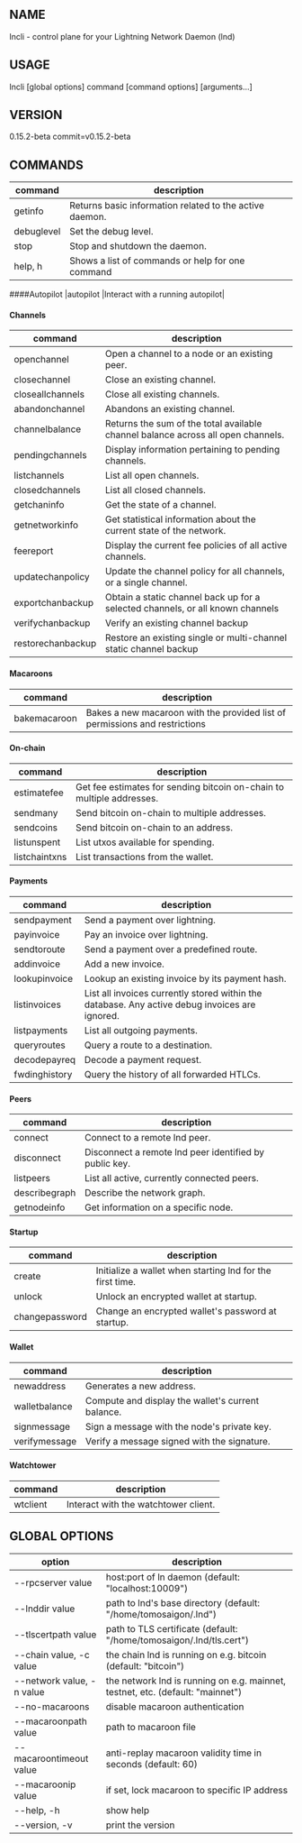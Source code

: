 ## NAME
   lncli - control plane for your Lightning Network Daemon (lnd)

## USAGE
   lncli [global options] command [command options] [arguments...]
   
## VERSION
   0.15.2-beta commit=v0.15.2-beta
   
## COMMANDS
|command|description|
| --- | --- |
|getinfo |Returns basic information related to the active daemon.|
|debuglevel |Set the debug level.|
|stop |Stop and shutdown the daemon.|
|help, h|Shows a list of commands or help for one command|

####Autopilot
|autopilot |Interact with a running autopilot|

#### Channels
|command|description|
| --- | --- |
|openchannel |Open a channel to a node or an existing peer.|
|closechannel |Close an existing channel.|
|closeallchannels |Close all existing channels.|
|abandonchannel |Abandons an existing channel.|
|channelbalance |Returns the sum of the total available channel balance across all open channels.|
|pendingchannels |Display information pertaining to pending channels.|
|listchannels |List all open channels.|
|closedchannels |List all closed channels.|
|getchaninfo |Get the state of a channel.|
|getnetworkinfo |Get statistical information about the current state of the network.|
|feereport |Display the current fee policies of all active channels.|
|updatechanpolicy |Update the channel policy for all channels, or a single channel.|
|exportchanbackup |Obtain a static channel back up for a selected channels, or all known channels|
|verifychanbackup |Verify an existing channel backup|
|restorechanbackup |Restore an existing single or multi-channel static channel backup|

#### Macaroons
|command|description|
| --- | --- |
|bakemacaroon |Bakes a new macaroon with the provided list of permissions and restrictions|

#### On-chain
|command|description|
| --- | --- |
|estimatefee |Get fee estimates for sending bitcoin on-chain to multiple addresses.|
|sendmany |Send bitcoin on-chain to multiple addresses.|
|sendcoins |Send bitcoin on-chain to an address.|
|listunspent |List utxos available for spending.|
|listchaintxns |List transactions from the wallet.|

#### Payments
|command|description|
| --- | --- |
|sendpayment |Send a payment over lightning.|
|payinvoice |Pay an invoice over lightning.|
|sendtoroute |Send a payment over a predefined route.|
|addinvoice |Add a new invoice.|
|lookupinvoice |Lookup an existing invoice by its payment hash.|
|listinvoices |List all invoices currently stored within the database. Any active debug invoices are ignored.|
|listpayments |List all outgoing payments.|
|queryroutes |Query a route to a destination.|
|decodepayreq |Decode a payment request.|
|fwdinghistory |Query the history of all forwarded HTLCs.|

#### Peers
|command|description|
| --- | --- |
|connect |Connect to a remote lnd peer.|
|disconnect |Disconnect a remote lnd peer identified by public key.|
|listpeers |List all active, currently connected peers.|
|describegraph |Describe the network graph.|
|getnodeinfo |Get information on a specific node.|

#### Startup
|command|description|
| --- | --- |
|create |Initialize a wallet when starting lnd for the first time.|
|unlock |Unlock an encrypted wallet at startup.|
|changepassword |Change an encrypted wallet's password at startup.|

#### Wallet
|command|description|
| --- | --- |
|newaddress |Generates a new address.|
|walletbalance |Compute and display the wallet's current balance.|
|signmessage |Sign a message with the node's private key.|
|verifymessage |Verify a message signed with the signature.|

#### Watchtower
|command|description|
| --- | --- |
|wtclient |Interact with the watchtower client.|

## GLOBAL OPTIONS
|option|description|
| --- | --- |
|--rpcserver value        |host:port of ln daemon (default: "localhost:10009")|
|--lnddir value           |path to lnd's base directory (default: "/home/tomosaigon/.lnd")|
|--tlscertpath value      |path to TLS certificate (default: "/home/tomosaigon/.lnd/tls.cert")|
|--chain value, -c value  |the chain lnd is running on e.g. bitcoin (default: "bitcoin")|
|--network value, -n value|the network lnd is running on e.g. mainnet, testnet, etc. (default: "mainnet")|
|--no-macaroons           |disable macaroon authentication|
|--macaroonpath value     |path to macaroon file|
|--macaroontimeout value  |anti-replay macaroon validity time in seconds (default: 60)|
|--macaroonip value       |if set, lock macaroon to specific IP address|
|--help, -h               |show help|
|--version, -v            |print the version|
   
